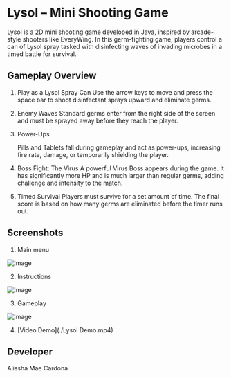# Lysol – Mini Shooting Game

Lysol is a 2D mini shooting game developed in Java, inspired by arcade-style shooters like EveryWing. In this germ-fighting game, players control a can of Lysol spray tasked with disinfecting waves of invading microbes in a timed battle for survival.
## Gameplay Overview

1. Play as a Lysol Spray Can
  Use the arrow keys to move and press the space bar to shoot disinfectant sprays upward and eliminate germs.

4. Enemy Waves
   Standard germs enter from the right side of the screen and must be sprayed away before they reach the player.

7. Power-Ups

   Pills and Tablets fall during gameplay and act as power-ups, increasing fire rate, damage, or temporarily shielding the player.

8. Boss Fight: The Virus
   A powerful Virus Boss appears during the game. It has significantly more HP and is much larger than regular germs, adding challenge and intensity to the match.

9. Timed Survival
   Players must survive for a set amount of time. The final score is based on how many germs are eliminated before the timer runs out.

## Screenshots

1. Main menu

![image](https://github.com/user-attachments/assets/3211c6fc-27ed-4007-853e-eccac0533674)

2. Instructions

![image](https://github.com/user-attachments/assets/692f4862-fd22-4128-9dd3-ddfb956b9524)

3. Gameplay

![image](https://github.com/user-attachments/assets/b6fb6178-ba81-498b-a0ca-916dc2ca4bf2)

4. [Video Demo](./Lysol Demo.mp4)

## Developer

Alissha Mae Cardona
